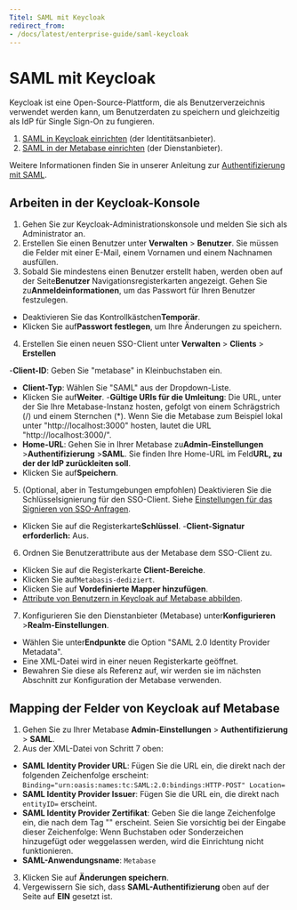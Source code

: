 ```yaml
---
Titel: SAML mit Keycloak
redirect_from:
- /docs/latest/enterprise-guide/saml-keycloak
---
```



# SAML mit Keycloak


Keycloak ist eine Open-Source-Plattform, die als Benutzerverzeichnis verwendet werden kann, um Benutzerdaten zu speichern und gleichzeitig als IdP für Single Sign-On zu fungieren.


1. [SAML in Keycloak einrichten](#working-in-the-keycloak-console) (der Identitätsanbieter).
2. [SAML in der Metabase einrichten](./authenticating-with-saml.md#enabling-saml-authentication-in-metabase) (der Dienstanbieter).


Weitere Informationen finden Sie in unserer Anleitung zur [Authentifizierung mit SAML](./authenticating-with-saml.md).


## Arbeiten in der Keycloak-Konsole


1. Gehen Sie zur Keycloak-Administrationskonsole und melden Sie sich als Administrator an.
2. Erstellen Sie einen Benutzer unter **Verwalten** > **Benutzer**. Sie müssen die Felder mit einer E-Mail, einem Vornamen und einem Nachnamen ausfüllen.
3. Sobald Sie mindestens einen Benutzer erstellt haben, werden oben auf der Seite**Benutzer** Navigationsregisterkarten angezeigt. Gehen Sie zu**Anmeldeinformationen**, um das Passwort für Ihren Benutzer festzulegen.
- Deaktivieren Sie das Kontrollkästchen**Temporär**.
- Klicken Sie auf**Passwort festlegen**, um Ihre Änderungen zu speichern.
4. Erstellen Sie einen neuen SSO-Client unter **Verwalten** > **Clients** > **Erstellen**


-**Client-ID**: Geben Sie "metabase" in Kleinbuchstaben ein.
- **Client-Typ**: Wählen Sie "SAML" aus der Dropdown-Liste.
- Klicken Sie auf**Weiter**.
-**Gültige URIs für die Umleitung**: Die URL, unter der Sie Ihre Metabase-Instanz hosten, gefolgt von einem Schrägstrich (/) und einem Sternchen (*). Wenn Sie die Metabase zum Beispiel lokal unter "http://localhost:3000" hosten, lautet die URL "http://localhost:3000/".
- **Home-URL**: Gehen Sie in Ihrer Metabase zu**Admin-Einstellungen** >**Authentifizierung** >**SAML**. Sie finden Ihre Home-URL im Feld**URL, zu der der IdP zurückleiten soll**.
- Klicken Sie auf**Speichern**.


5) (Optional, aber in Testumgebungen empfohlen) Deaktivieren Sie die Schlüsselsignierung für den SSO-Client. Siehe [Einstellungen für das Signieren von SSO-Anfragen](./authenticating-with-saml.md#settings-for-signing-sso-requests-optional).


- Klicken Sie auf die Registerkarte**Schlüssel**.
-**Client-Signatur erforderlich:** Aus.


6. Ordnen Sie Benutzerattribute aus der Metabase dem SSO-Client zu.
- Klicken Sie auf die Registerkarte **Client-Bereiche**.
- Klicken Sie auf`Metabasis-dediziert`.
- Klicken Sie auf **Vordefinierte Mapper hinzufügen**.
- [Attribute von Benutzern in Keycloak auf Metabase abbilden](#mapping-attributes-from-users-in-keycloak-to-metabase).
7. Konfigurieren Sie den Dienstanbieter (Metabase) unter**Konfigurieren** >**Realm-Einstellungen**.
- Wählen Sie unter**Endpunkte** die Option "SAML 2.0 Identity Provider Metadata".
- Eine XML-Datei wird in einer neuen Registerkarte geöffnet.
- Bewahren Sie diese als Referenz auf, wir werden sie im nächsten Abschnitt zur Konfiguration der Metabase verwenden.


## Mapping der Felder von Keycloak auf Metabase


1. Gehen Sie zu Ihrer Metabase **Admin-Einstellungen** > **Authentifizierung** > **SAML**.
2. Aus der XML-Datei von Schritt 7 oben:
- **SAML Identity Provider URL**: Fügen Sie die URL ein, die direkt nach der folgenden Zeichenfolge erscheint: `Binding="urn:oasis:names:tc:SAML:2.0:bindings:HTTP-POST" Location=`
- **SAML Identity Provider Issuer**: Fügen Sie die URL ein, die direkt nach `entityID=` erscheint.
- **SAML Identity Provider Zertifikat**: Geben Sie die lange Zeichenfolge ein, die nach dem Tag "<X509Certificate>" erscheint. Seien Sie vorsichtig bei der Eingabe dieser Zeichenfolge: Wenn Buchstaben oder Sonderzeichen hinzugefügt oder weggelassen werden, wird die Einrichtung nicht funktionieren.
- **SAML-Anwendungsname**: `Metabase`
3. Klicken Sie auf **Änderungen speichern**.
4. Vergewissern Sie sich, dass **SAML-Authentifizierung** oben auf der Seite auf **EIN** gesetzt ist.
